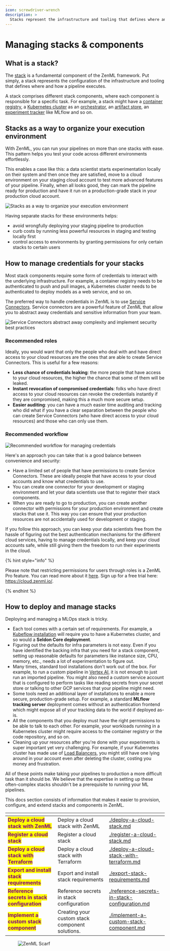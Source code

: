 ```yaml
---
icon: screwdriver-wrench
description: >
  Stacks represent the infrastructure and tooling that defines where and how a pipeline executes.
---
```


# Managing stacks & components


## What is a stack?

The [stack](https://docs.zenml.io/user-guides/production-guide/understand-stacks) is a fundamental component of the ZenML framework. Put simply, a stack represents the configuration of the infrastructure and tooling that defines where and how a pipeline executes.

A stack comprises different stack components, where each component is responsible for a specific task. For example, a stack might have a [container registry](../../../component-guide/container-registries/container-registries.md), a [Kubernetes cluster](../../../component-guide/orchestrators/kubernetes.md) as an [orchestrator](../../../component-guide/orchestrators/orchestrators.md), an [artifact store](../../../component-guide/artifact-stores/artifact-stores.md), an [experiment tracker](https://docs.zenml.io/stacks/experiment-trackers/experiment-trackers) like MLflow and so on.

## Stacks as a way to organize your execution environment

With ZenML, you can run your pipelines on more than one stacks with ease. This pattern helps you test your code across different environments effortlessly.

This enables a case like this: a data scientist starts experimentation locally on their system and then once they are satisfied, move to a cloud environment on your staging cloud account to test more advanced features of your pipeline. Finally, when all looks good, they can mark the pipeline ready for production and have it run on a production-grade stack in your production cloud account.

![Stacks as a way to organize your execution environment](../../../.gitbook/assets/stack_envs.png)

Having separate stacks for these environments helps:
- avoid wrongfully deploying your staging pipeline to production
- curb costs by running less powerful resources in staging and testing locally first
- control access to environments by granting permissions for only certain stacks to certain users

## How to manage credentials for your stacks

Most stack components require some form of credentials to interact with the underlying infrastructure. For example, a container registry needs to be authenticated to push and pull images, a Kubernetes cluster needs to be authenticated to deploy models as a web service, and so on.

The preferred way to handle credentials in ZenML is to use [Service Connectors](../../infrastructure-deployment/auth-management/service-connectors-guide.md). Service connectors are a powerful feature of ZenML that allow you to abstract away credentials and sensitive information from your team.

![Service Connectors abstract away complexity and implement security best practices](../../../.gitbook/assets/ConnectorsDiagram.png)

### Recommended roles

Ideally, you would want that only the people who deal with and have direct access to your cloud resources are the ones that are able to create Service Connectors. This is useful for a few reasons:

- **Less chance of credentials leaking**: the more people that have access to your cloud resources, the higher the chance that some of them will be leaked.
- **Instant revocation of compromised credentials**: folks who have direct access to your cloud resources can revoke the credentials instantly if they are compromised, making this a much more secure setup.
- **Easier auditing**: you can have a much easier time auditing and tracking who did what if you have a clear separation between the people who can create Service Connectors (who have direct access to your cloud resources) and those who can only use them.

### Recommended workflow

![Recommended workflow for managing credentials](../../../.gitbook/assets/service_con_workflow.png)

Here's an approach you can take that is a good balance between convenience and security:
- Have a limited set of people that have permissions to create Service Connectors. These are ideally people that have access to your cloud accounts and know what credentials to use.
- You can create one connector for your development or staging environment and let your data scientists use that to register their stack components.
- When you are ready to go to production, you can create another connector with permissions for your production environment and create stacks that use it. This way you can ensure that your production resources are not accidentally used for development or staging.

If you follow this approach, you can keep your data scientists free from the hassle of figuring out the best authentication mechanisms for the different cloud services, having to manage credentials locally, and keep your cloud accounts safe, while still giving them the freedom to run their experiments in the cloud.

{% hint style="info" %}

Please note that restricting permissions for users through roles is a ZenML Pro feature. You can read more about it [here](../../../getting-started/zenml-pro/roles.md). Sign up for a free trial here: https://cloud.zenml.io/.

{% endhint %}


## How to deploy and manage stacks

Deploying and managing a MLOps stack is tricky.

* Each tool comes with a certain set of requirements. For example, a [Kubeflow installation](https://www.kubeflow.org/docs/started/installing-kubeflow/) will require you to have a Kubernetes cluster, and so would a **Seldon Core deployment**.
* Figuring out the defaults for infra parameters is not easy. Even if you have identified the backing infra that you need for a stack component, setting up reasonable defaults for parameters like instance size, CPU, memory, etc., needs a lot of experimentation to figure out.
* Many times, standard tool installations don't work out of the box. For example, to run a custom pipeline in [Vertex AI](https://cloud.google.com/vertex-ai), it is not enough to just run an imported pipeline. You might also need a custom service account that is configured to perform tasks like reading secrets from your secret store or talking to other GCP services that your pipeline might need.
* Some tools need an additional layer of installations to enable a more secure, production-grade setup. For example, a standard **MLflow tracking server** deployment comes without an authentication frontend which might expose all of your tracking data to the world if deployed as-is.
* All the components that you deploy must have the right permissions to be able to talk to each other. For example, your workloads running in a Kubernetes cluster might require access to the container registry or the code repository, and so on.
* Cleaning up your resources after you're done with your experiments is super important yet very challenging. For example, if your Kubernetes cluster has made use of [Load Balancers](https://kubernetes.io/docs/concepts/services-networking/service/#loadbalancer), you might still have one lying around in your account even after deleting the cluster, costing you money and frustration.

All of these points make taking your pipelines to production a more difficult task than it should be. We believe that the expertise in setting up these often-complex stacks shouldn't be a prerequisite to running your ML pipelines.

This docs section consists of information that makes it easier to provision, configure, and extend stacks and components in ZenML.

<table data-view="cards">
  <thead>
    <tr>
      <th></th>
      <th></th>
      <th data-hidden data-card-target data-type="content-ref"></th>
    </tr>
  </thead>
  <tbody>
    <tr>
      <td><mark style="color:purple;"><strong>Deploy a cloud stack with ZenML</strong></mark></td>
      <td>Deploy a cloud stack with ZenML</td>
      <td><a href="./deploy-a-cloud-stack.md">./deploy-a-cloud-stack.md</a></td>
    </tr>
    <tr>
      <td><mark style="color:purple;"><strong>Register a cloud stack</strong></mark></td>
      <td>Register a cloud stack</td>
      <td><a href="./register-a-cloud-stack.md">./register-a-cloud-stack.md</a></td>
    </tr>
    <tr>
      <td><mark style="color:purple;"><strong>Deploy a cloud stack with Terraform</strong></mark></td>
      <td>Deploy a cloud stack with Terraform</td>
      <td><a href="./deploy-a-cloud-stack-with-terraform.md">./deploy-a-cloud-stack-with-terraform.md</a></td>
    </tr>
    <tr>
      <td><mark style="color:purple;"><strong>Export and install stack requirements</strong></mark></td>
      <td>Export and install stack requirements</td>
      <td><a href="./export-stack-requirements.md">./export-stack-requirements.md</a></td>
    </tr>
    <tr>
      <td><mark style="color:purple;"><strong>Reference secrets in stack configuration</strong></mark></td>
      <td>Reference secrets in stack configuration</td>
      <td><a href="./reference-secrets-in-stack-configuration.md">./reference-secrets-in-stack-configuration.md</a></td>
    </tr>
    <tr>
      <td><mark style="color:purple;"><strong>Implement a custom stack component</strong></mark></td>
      <td>Creating your custom stack component solutions.</td>
      <td><a href="./implement-a-custom-stack-component.md">./implement-a-custom-stack-component.md</a></td>
    </tr>
  </tbody>
</table>

<figure><img src="https://static.scarf.sh/a.png?x-pxid=f0b4f458-0a54-4fcd-aa95-d5ee424815bc" alt="ZenML Scarf"><figcaption></figcaption></figure>
